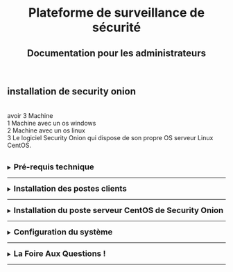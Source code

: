 <div align="center"><h1>Plateforme de surveillance de sécurité</h1></div>
<div align="center"><h2>Documentation pour les administrateurs</h2></div>
<br>  
      
## installation de security onion 
<br>        avoir 3 Machine 
<br>              1 Machine avec un os windows
<br>              2 Machine avec un os linux 
<br>              3 Le logiciel Security Onion qui dispose de son propre OS serveur Linux CentOS.
<br>
<br>






<details>
<summary><strong><font size="+1">Pré-requis technique</font></strong></summary>
TEXTE

</details>
<HR>






<details>
<summary><strong><font size="+1">Installation des postes clients</font></strong></summary>
TEXTE

</details>
<HR>







<details>
<summary><strong><font size="+1">Installation du poste serveur CentOS de Security Onion</font></strong></summary>
TEXTE
  
</details>
<HR>








<details>
<summary><strong><font size="+1">Configuration du système</font></strong></summary>
TEXTE

</details>
<HR>













<details>
<summary><strong><font size="+1">La Foire Aux Questions !</font></strong></summary>
TEXTE

</details>
<HR>
